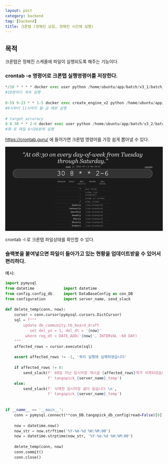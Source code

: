 ```yaml
---
layout: post
category: backend
tag: [backend]
title: 크론탭 (정해진 요일, 정해진 시간에 실행)
---
```


## 목적

크론탭은 정해진 스케줄에 파일이 실행되도록 해주는 기능이다. 

### crontab -e 명령어로 크론탭 실행명령어를 저장한다.

```python
*/10 * * * * docker exec user python /home/ubuntu/app/batch/v3_1/batch_reserve_publish.py > /home/ubuntu/workspace/user/src/log/batch_reserve_publish_log.log 2>&1
#10분마다 계속 실행

0-59 9-23 * * 1-5 docker exec create_engine_v2 python /home/ubuntu/app/process_tool/v3_1/realtime/idea_update_period.py
#9시부터 11시까지 월-금 매분 실행

# target_accuracy
0 8 30 * * 2-6 docker exec user python /home/ubuntu/app/batch/v3_2/batch_price_accuracy.py > /home/ubuntu/app/batch/v3_2/batch_price_accuracy.log 2>&1
#화-토 매일 8시30분에 실행
```

https://crontab.guru/ 에 들어가면 크론탭 명령어를 가장 쉽게 뽑아낼 수 있다.

![api 사용 화면](/public/img/crontab.png)

crontab -l 로 크론탭 파일상태를 확인할 수 있다.

### 슬랙봇을 붙여넣으면 파일이 돌아가고 있는 현황을 업데이트받을 수 있어서 편리하다.

예시: 
```python 
import pymysql
from datetime             import datetime
from config.config_db     import DataBaseConfig as con_DB
from configuration        import server_name, send_slack

def delete_temp(conn, now):
    cursor = conn.cursor(pymysql.cursors.DictCursor)
    sql = f"""
        update db_community.tb_board_draft
           set del_yn = 1, del_dt = '{now}'
         where reg_dt < DATE_ADD('{now}', INTERVAL -60 DAY)
    """
    affected_rows = cursor.execute(sql)

    assert affected_rows != -1, '쿼리 실행에 실패하였습니다'

    if affected_rows != 0:
        send_slack(f' 60일 지난 임시저장 게시글 {affected_rows}개가 삭제되었습니다 \n',
                   f' tangopick_{server_name}_temp')
    else:
        send_slack(f' 삭제한 임시저장 글이 없습니다 \n',
                   f' tangopick_{server_name}_temp')


if __name__ == '__main__':
    conn = pymysql.connect(**con_DB.tangopick_db_config(read=False)[0])

    now = datetime.now()
    now_str = now.strftime('%Y-%m-%d %H:%M:00')
    now = datetime.strptime(now_str, '%Y-%m-%d %H:%M:00')

    delete_temp(conn, now)
    conn.commit()
    conn.close()
```